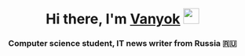 <h1 align="center">Hi there, I'm <a href="https://daniilshat.ru/" target="_blank">Vanyok</a> 
<img src="https://github.com/blackcater/blackcater/raw/main/images/Hi.gif" height="32"/></h1>
<h3 align="center">Computer science student, IT news writer from Russia 🇷🇺</h3>
